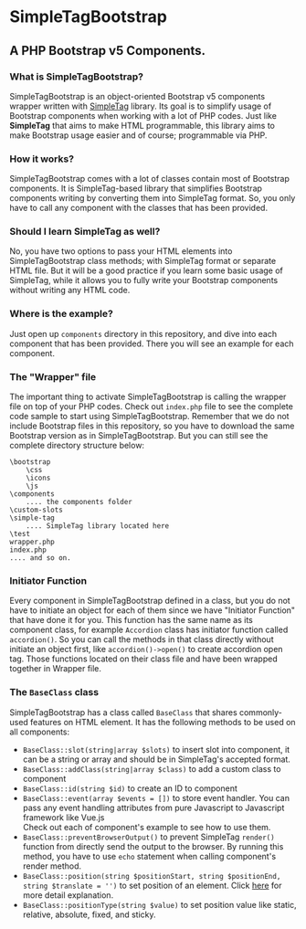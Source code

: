 # SimpleTagBootstrap

## A PHP Bootstrap v5 Components.

### What is SimpleTagBootstrap?
SimpleTagBootstrap is an object-oriented Bootstrap v5 components wrapper written with [SimpleTag](https://github.com/adnzaki/simple-tag) library. Its goal is to simplify usage of Bootstrap components when working with a lot of PHP codes. Just like <strong>SimpleTag</strong> that aims to make HTML programmable, this library aims to make Bootstrap usage easier and of course; programmable via PHP.

### How it works?
SimpleTagBootstrap comes with a lot of classes contain most of Bootstrap components. It is SimpleTag-based library that simplifies Bootstrap components writing by converting them into SimpleTag format. So, you only have to call any component with the classes that has been provided.

### Should I learn SimpleTag as well?
No, you have two options to pass your HTML elements into SimpleTagBootstrap class methods; with SimpleTag format or separate HTML file. But it will be a good practice if you learn some basic usage of SimpleTag, while it allows you to fully write your Bootstrap components without writing any HTML code.

### Where is the example?
Just open up `components` directory in this repository, and dive into each component that has been provided. There you will see an example for each component.

### The "Wrapper" file
The important thing to activate SimpleTagBootstrap is calling the wrapper file on top of your PHP codes. Check out `index.php` file to see the complete code sample to start using SimpleTagBootstrap. Remember that we do not include Bootstrap files in this repository, so you have to download the same Bootstrap version as in SimpleTagBootstrap. But you can still see the complete directory structure below:
```
\bootstrap
    \css
    \icons
    \js
\components
    .... the components folder 
\custom-slots
\simple-tag
    .... SimpleTag library located here
\test
wrapper.php
index.php
.... and so on.
```

### Initiator Function
Every component in SimpleTagBootstrap defined in a class, but you do not have to initiate an object for each of them since we have "Initiator Function" that have done it for you. This function has the same name as its component class, for example `Accordion` class has initiator function called `accordion()`. So you can call the methods in that class directly without initiate an object first, like `accordion()->open()` to create accordion open tag. Those functions located on their class file and have been wrapped together in Wrapper file.

### The `BaseClass` class
SimpleTagBootstrap has a class called `BaseClass` that shares commonly-used features on HTML element. It has the following methods to be used on all components:
- `BaseClass::slot(string|array $slots)` to insert slot into component, it can be a string or array and should be in SimpleTag's accepted format.
- `BaseClass::addClass(string|array $class)` to add a custom class to component
- `BaseClass::id(string $id)` to create an ID to component
- `BaseClass::event(array $events = [])` to store event handler. You can pass any event handling attributes from pure Javascript to Javascript framework like Vue.js<br>
Check out each of component's example to see how to use them.
- `BaseClass::preventBrowserOutput()` to prevent SimpleTag `render()` function from directly send the output to the browser. By running this method, you have to use `echo` statement when calling component's render method.
- `BaseClass::position(string $positionStart, string $positionEnd, string $translate = '')` to set position of an element. Click [here](https://getbootstrap.com/docs/5.1/utilities/position/) for more detail explanation.
- `BaseClass::positionType(string $value)` to set position value like static, relative, absolute, fixed, and sticky.
